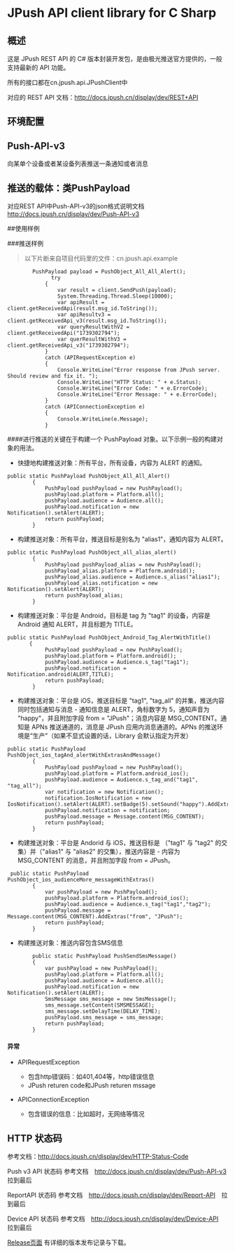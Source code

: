# JPush API client library for C Sharp

## 概述
这是 JPush REST API 的 C# 版本封装开发包，是由极光推送官方提供的，一般支持最新的 API 功能。

所有的接口都在cn.jpush.api.JPushClient中

对应的 REST API 文档：<http://docs.jpush.cn/display/dev/REST+API>

## 环境配置

## Push-API-v3

向某单个设备或者某设备列表推送一条通知或者消息

## 推送的载体：类PushPayload

对应REST API中Push-API-v3的json格式说明文档<http://docs.jpush.cn/display/dev/Push-API-v3>


##使用样例

###推送样例
>以下片断来自项目代码里的文件：cn.jpush.api.example
```
        PushPayload payload = PushObject_All_All_Alert();
              try
            {
                var result = client.SendPush(payload);
                System.Threading.Thread.Sleep(10000);
                var apiResult = client.getReceivedApi(result.msg_id.ToString());
                var apiResultv3 = client.getReceivedApi_v3(result.msg_id.ToString());
                var queryResultWithV2 = client.getReceivedApi("1739302794"); 
                var querResultWithV3 = client.getReceivedApi_v3("1739302794");
            }
            catch (APIRequestException e)
            {
                Console.WriteLine("Error response from JPush server. Should review and fix it. ");
                Console.WriteLine("HTTP Status: " + e.Status);
                Console.WriteLine("Error Code: " + e.ErrorCode);
                Console.WriteLine("Error Message: " + e.ErrorCode);
            }
            catch (APIConnectionException e)
            {
                Console.WriteLine(e.Message);
            }
```
####进行推送的关键在于构建一个 PushPayload 对象。以下示例一般的构建对象的用法。
* 快捷地构建推送对象：所有平台，所有设备，内容为 ALERT 的通知。
```
public static PushPayload PushObject_All_All_Alert()
        {
            PushPayload pushPayload = new PushPayload();
            pushPayload.platform = Platform.all();
            pushPayload.audience = Audience.all();
            pushPayload.notification = new Notification().setAlert(ALERT);
            return pushPayload;
        }
```

* 构建推送对象：所有平台，推送目标是别名为 "alias1"，通知内容为 ALERT。
```
public static PushPayload PushObject_all_alias_alert()
        {
            PushPayload pushPayload_alias = new PushPayload();
            pushPayload_alias.platform = Platform.android();
            pushPayload_alias.audience = Audience.s_alias("alias1");
            pushPayload_alias.notification = new Notification().setAlert(ALERT);
            return pushPayload_alias;
        }
```

* 构建推送对象：平台是 Android，目标是 tag 为 "tag1" 的设备，内容是 Android 通知 ALERT，并且标题为 TITLE。
```
public static PushPayload PushObject_Android_Tag_AlertWithTitle()
       {
            PushPayload pushPayload = new PushPayload();
            pushPayload.platform = Platform.android();
            pushPayload.audience = Audience.s_tag("tag1"); 
            pushPayload.notification =  Notification.android(ALERT,TITLE);
            return pushPayload;
        }
```
* 构建推送对象：平台是 iOS，推送目标是 "tag1", "tag_all" 的并集，推送内容同时包括通知与消息 - 通知信息是 ALERT，角标数字为 5，通知声音为 "happy"，并且附加字段 from = "JPush"；消息内容是 MSG_CONTENT。通知是 APNs 推送通道的，消息是 JPush 应用内消息通道的。APNs 的推送环境是“生产”（如果不显式设置的话，Library 会默认指定为开发）

```
public static PushPayload PushObject_ios_tagAnd_alertWithExtrasAndMessage()
        {
            PushPayload pushPayload = new PushPayload();
            pushPayload.platform = Platform.android_ios();
            pushPayload.audience = Audience.s_tag_and("tag1", "tag_all");
            var notification = new Notification();
            notification.IosNotification = new IosNotification().setAlert(ALERT).setBadge(5).setSound("happy").AddExtra("from","JPush");
            pushPayload.notification = notification;
            pushPayload.message = Message.content(MSG_CONTENT);
            return pushPayload;
        }
```
* 构建推送对象：平台是 Andorid 与 iOS，推送目标是 （"tag1" 与 "tag2" 的交集）并（"alias1" 与 "alias2" 的交集），推送内容是 - 内容为 MSG_CONTENT 的消息，并且附加字段 from = JPush。
```
 public static PushPayload PushObject_ios_audienceMore_messageWithExtras()
        {         
            var pushPayload = new PushPayload();
            pushPayload.platform = Platform.android_ios();
            pushPayload.audience = Audience.s_tag("tag1","tag2");
            pushPayload.message = Message.content(MSG_CONTENT).AddExtras("from", "JPush");
            return pushPayload;
        }
```

* 构建推送对象：推送内容包含SMS信息

```
        public static PushPayload PushSendSmsMessage()
        {
            var pushPayload = new PushPayload();
            pushPayload.platform = Platform.all();
            pushPayload.audience = Audience.all();
            pushPayload.notification = new Notification().setAlert(ALERT);
            SmsMessage sms_message = new SmsMessage();
            sms_message.setContent(SMSMESSAGE);
            sms_message.setDelayTime(DELAY_TIME);
            pushPayload.sms_message = sms_message;
            return pushPayload;
        }
```

#### 异常

+ APIRequestException

	+ 包含http错误码：如401,404等，http错误信息
	+ JPush returen code和JPush returen mssage
	
+ APIConnectionException
	+ 包含错误的信息：比如超时，无网络等情况

## HTTP 状态码

参考文档：<http://docs.jpush.cn/display/dev/HTTP-Status-Code>

Push v3 API 状态码 参考文档　<http://docs.jpush.cn/display/dev/Push-API-v3>　拉到最后

ReportAPI  状态码 参考文档　<http://docs.jpush.cn/display/dev/Report-API>　拉到最后

Device API 状态码 参考文档　<http://docs.jpush.cn/display/dev/Device-API>　拉到最后

[Release页面](https://github.com/jpush/jpush-api-csharp-client/releases/) 有详细的版本发布记录与下载。
